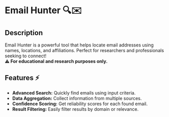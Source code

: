 # Email Hunter 🔍✉️

## Description
Email Hunter is a powerful tool that helps locate email addresses using names, locations, and affiliations. Perfect for researchers and professionals seeking to connect!  
**⚠️ For educational and research purposes only.**

## Features ⚡️
- **Advanced Search:** Quickly find emails using input criteria.
- **Data Aggregation:** Collect information from multiple sources.
- **Confidence Scoring:** Get reliability scores for each found email.
- **Result Filtering:** Easily filter results by domain or relevance.

